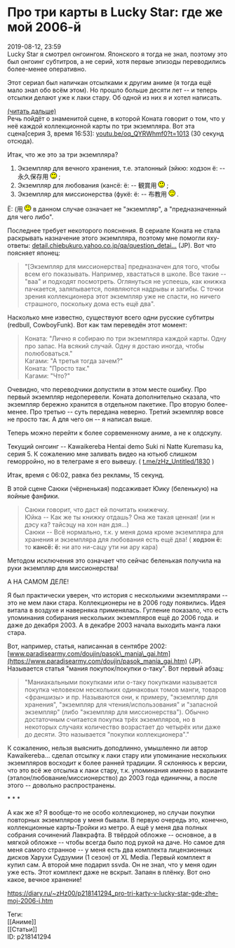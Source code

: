 Про три карты в Lucky Star: где же мой 2006-й
==============================================

   
 2019-08-12, 23:59   
  Lucky Star я смотрел онгоингом. Японского я тогда не знал, поэтому это был онгоинг субтитров, а не серий, хотя первые эпизоды переводились более-менее оперативно.   
   
 Этот сериал был напичкан отсылками к другим аниме (я тогда ещё мало знал обо всём этом). Но прошло больше десяти лет -- и теперь отсылки делают уже к лаки стару. Об одной из них я и хотел написать.   
   
  [(читать дальше)](https://zHz00.diary.ru/p218141294.htm?index=1#linkmore218141294m1)      
 Речь пойдёт о знаменитой сцене, в которой Коната говорит о том, что у неё каждой коллекционной карты по три экземпляра. Вот эта сцена[серия 3, время 16:53]:  [youtu.be/oq\_QYRWhmf0?t=1013](https://youtu.be/oq_QYRWhmf0?t=1013)  (30 секунд отсюда).   
   
 Итак, что же это за три экземпляра?   
   
 1. Экземпляр для вечного хранения, т.е. эталонный (эйкю: ходзон ё: -- 永久保存用 ![;)](pics/1136.gif) ;   
 2. Экземпляр для любования (кансё: ё: -- 観賞用 ![;)](pics/1136.gif) ;   
 3. Экземпляр для миссионерства (фукё: ё: -- 布教用 ![;)](pics/1136.gif) .   
   
  Ё: (用 ![;)](pics/1136.gif) в данном случае означает не "экземпляр", а "предназначенный для чего либо".    
   
 Последнее требует некоторого пояснения. В сериале Коната не стала раскрывать назначение этого экземпляра, поэтому мне помогли яху-ответы:  [detail.chiebukuro.yahoo.co.jp/qa/question\_detai...](https://detail.chiebukuro.yahoo.co.jp/qa/question_detail/q1112037841)  (JP). Вот что поясняет японец:   
   
 
>  "[Экземпляр для миссионерства] предназначен для того, чтобы всем его показывать. Например, хвастаться в школе. Все такие -- "ваа" и подходят посмотреть. Оглянуться не успеешь, как книжка пачкается, заляпывается, появляются надрывы и загибы. С точки зрения коллекционера этот экземпляр уже не спасти, но ничего страшного, поскольку дома есть ещё два". 

   
 Насколько мне известно, существуют всего одни русские субтитры (redbull, CowboyFunk). Вот как там переведён этот момент:   
   
 
>  Коната: "Лично я собираю по три экземпляра каждой карты. Одну про запас. На всякий случай. Одну я достаю иногда, чтобы полюбоваться."   
>  Кагами: "А третья тогда зачем?"   
>  Коната: "Просто так."   
>  Кагами: "Что?" 

   
 Очевидно, что переводчики допустили в этом месте ошибку. Про первый экземпляр недоперевели. Коната дополнительно сказала, что экземпляр бережно хранится в отдельном пакетике. Про вторую более-менее. Про третью -- суть передана неверно. Третий экземпляр вовсе не просто так. А для чего он -- я написал выше.   
   
 Теперь можно перейти к более сорвеменному аниме, а не к олдскулу.   
   
 Текущий онгоинг -- Kawaikereba Hentai demo Suki ni Natte Kuremasu ka, серия 5. К сожалению мне заливать видео на ютьюб слишком геморройно, но в телеграме я его вывешу. (  [t.me/zHz\_Untitled/1830](https://t.me/zHz_Untitled/1830)  )   
   
 Итак, время с 06:02, равка без рекламы, 15 секунд.   
   
 В этой сцене Саюки (чёрненькая) подсаживает Юику (беленькую) на яойные фанфики.   
   
 
>  Саюки говорит, что даст ей почитать книжечку.   
>  Юйка -- Как же ты книжку отдашь? Она же такая ценная! (ии н дэсу ка? тайсэцу на хон нан дзя...)   
>  Саюки -- Всё нормально, т.к. у меня дома кроме экземпляра для хранения и экземпляра для любования есть ещё два! (  **ходзон ё:**  то  **кансё: ё:**  ни ато ни-сацу ути ни ару кара) 

   
 Методом исключения это означает что сейчас беленькая получила на руки экземпляр для миссионерства!   
   
 А НА САМОМ ДЕЛЕ!   
   
 Я был практически уверен, что история с несколькими экземплярами -- это не мем лаки стара. Коллекционеры не в 2006 году появились. Идея витала в воздухе и наверняка применялась. Гугление показало, что есть упоминания собирания нескольких экземпляров ещё до 2006 года. и даже до декабря 2003. А в декабре 2003 начала выходить манга лаки стара.   
   
 Вот, например, статья, написанная в сентябре 2002:  [www.paradisearmy.com/doujin/pasok\_mania\_gai.htm](https://www.paradisearmy.com/doujin/pasok_mania_gai.htm)  (JP). Называется статья "мания покупок/покупки о-таку". Вот первый абзац:   
   
 
>  "Маниакальными покупками или о-таку покупками называется покупка человеком нескольких одинаковых томов манги, товаров <франшизы> и пр. Называются они, к примеру, "экземпляр для хранения", "экземпляр для чтения/использования" и "запасной экземпляр" (либо "экземпляр для миссионерства"). Обычно достаточным считается покупка трёх экземпляров, но в некоторых случаях количество возрастает до четырёх или даже до десяти. Это называется "покупки коллекционера"." 

   
 К сожалению, нельзя выяснить доподлинно, умышленно ли автор Kawaikereba... сделал отсылку к лаки стару или упоминание нескольких экземпляров восходит к более ранней традиции. Я склоняюсь к версии, что это всё же отсылка к лаки стару, т.к. упоминания именно в варианте (эталон/любование/миссионерство) до 2003 года единичны, а после этого -- довольно распространены.   
   
 \* \* \*   
   
 А как же я? Я вообще-то не особо коллекционер, но случаи покупки повторных экземпляров у меня бывали. В первую очередь это, конечно, коллекционные карты-Тройки из метро. А ещё у меня два полных собрания сочинений Лавкрафта. В твёрдой обложке -- основное, а в мягкой обложке -- чтобы всегда было под рукой на даче. Но самое для меня самого странное -- у меня есть два комплекта лицензионных дисков Харухи Судзумии (1 сезон) от XL Media. Первый комплект я купил сам. А второй мне подарил ssvda. Он не знал, что у меня один уже есть. Этот комплект даже не вскрыт. Запаян в плёнку. Вот оно какое, вечное хранение!     
    
 <https://diary.ru/~zHz00/p218141294_pro-tri-karty-v-lucky-star-gde-zhe-moj-2006-j.htm>   
   
 Теги:   
 [[Аниме]]   
 [[Статьи]]   
 ID: p218141294